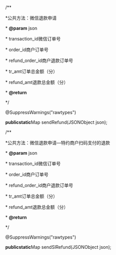 /\*\*

\*公共方法：微信退款申请

\* **@param** json

\* transaction\_id微信订单号

\*  order\_id商户订单号

\*  refund\_order\_id商户退款订单号

\*  tr\_amt订单总金额（分）

\*  refund\_amt退款总金额（分）

\* **@return**

\*/

@SuppressWarnings\("rawtypes"\)

**publicstatic**Map sendRefund\(JSONObject json\);

/\*\*

\*公共方法：微信退款申请—特约商户扫码支付的退款

\* **@param** json

\* transaction\_id微信订单号

\*  order\_id商户订单号

\*  refund\_order\_id商户退款订单号

\*  tr\_amt订单总金额（分）

\*  refund\_amt退款总金额（分）

\* **@return**

\*/

@SuppressWarnings\("rawtypes"\)

**publicstatic**Map sendSlRefund\(JSONObject json\);



